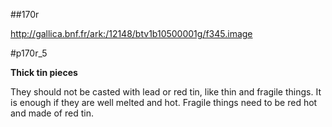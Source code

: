 ##170r

http://gallica.bnf.fr/ark:/12148/btv1b10500001g/f345.image

#p170r_5

 

**Thick tin pieces**

They should not be casted with lead or red tin, like thin and fragile things. It is enough if they are well melted and hot. Fragile things need to be red hot and made of red tin.










